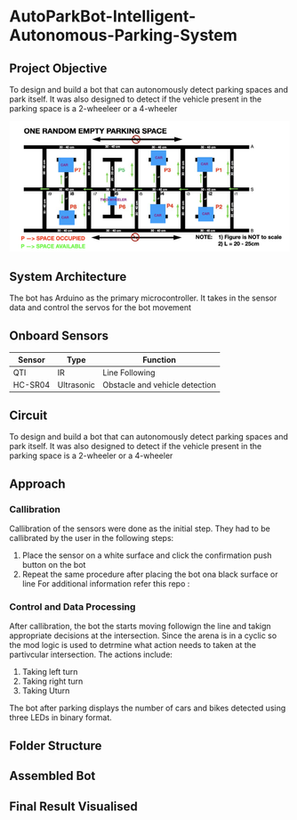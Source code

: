 # AutoParkBot-Intelligent-Autonomous-Parking-System
## Project Objective
To design and build a bot that can autonomously detect parking spaces and park itself. It was also designed to detect if the vehicle present in the parking space is a 2-wheeleer or a 4-wheeler  

![Project Arena Pic.](https://github.com/ashiqrahmana/AutoParkBot-Intelligent-Autonomous-Parking-System/blob/main/Images/Adv%20Mech%20Project%201%20arena.png)

## System Architecture
The bot has Arduino as the primary microcontroller. It takes in the sensor data and control the servos for the bot movement  

## Onboard Sensors
| Sensor | Type | Function | 
| ------ | ---- | -------- |
| QTI | IR | Line Following |
| HC-SR04 | Ultrasonic | Obstacle and vehicle detection |

## Circuit
To design and build a bot that can autonomously detect parking spaces and park itself. It was also designed to detect if the vehicle present in the parking space is a 2-wheeler or a 4-wheeler  

## Approach
### Callibration
Callibration of the sensors were done as the initial step. They had to be callibrated by the user in the following steps:
1. Place the sensor on a white surface and click the confirmation push button on the bot
2. Repeat the same procedure after placing the bot ona  black surface or line
For additional information refer this repo : <link>  

### Control and Data Processing
After callibration, the bot the starts moving followign the line and takign appropriate decisions at the intersection. Since the arena is in a cyclic so the mod logic is used to detrmine what action needs to taken at the partivcular intersection. The actions include:  
1. Taking left turn
2. Taking right turn 
3. Taking Uturn

The bot after parking displays the number of cars and bikes detected using three LEDs in binary format.

## Folder Structure 

## Assembled Bot 

## Final Result Visualised 

